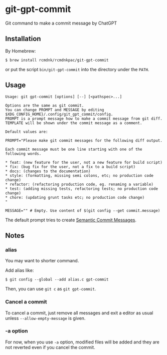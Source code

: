 # git-gpt-commit

Git command to make a commit message by ChatGPT

## Installation

By Homebrew:

```
$ brew install rcmdnk/rcmdnkpac/git-gpt-commit
```

or put the script `bin/git-gpt-commit` into the directory under the `PATH`.

## Usage

```
Usage: git gpt-commit [options] [--] [<pathspec>...]

Options are the same as git commit.
You can change PROMPT and MESSAGE by editing $XDG_CONFIG_HOME}/.config/git_gpt_commit/config.
PROMPT is a prompt message how to make a commit message from git diff.
TEMPLATE will be shown under the commit message as a comment.

Default values are:

PROMPT="Please make git commit messages for the following diff output.

Each commit message must be one line starting with one of the following words.

* feat: (new feature for the user, not a new feature for build script)
* fix: (bug fix for the user, not a fix to a build script)
* docs: (changes to the documentation)
* style: (formatting, missing semi colons, etc; no production code change)
* refactor: (refactoring production code, eg. renaming a variable)
* test: (adding missing tests, refactoring tests; no production code change)
* chore: (updating grunt tasks etc; no production code change)
"

MESSAGE="" # Empty. Use content of $(git config --get commit.message)
```

The default prompt tries to create
[Semantic Commit Messages](https://gist.github.com/joshbuchea/6f47e86d2510bce28f8e7f42ae84c716).

## Notes

### alias

You may want to shorter command.

Add alias like:

```
$ git config --global --add alias.c gpt-commit
```

Then, you can use `git c` as `git gpt-commit`.

### Cancel a commit

To cancel a commit, just remove all messages and exit a editor as usual unless `--allow-empty-message` is given.

### -a option

For now, when you use `-a` option, modified files will be added and they are not reverted even if you cancel the commit.
